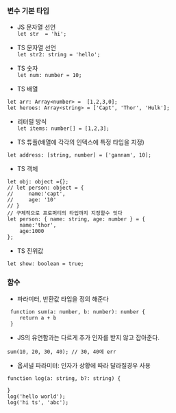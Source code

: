### 변수 기본 타입
- JS 문자열 선언  
```let str  = 'hi';```

- TS 문자열 선언  
```let str2: string = 'hello';```

- TS 숫자  
```let num: number = 10;```

- TS 배열  
```
let arr: Array<number> =  [1,2,3,0];  
let heroes: Array<string> = ['Capt', 'Thor', 'Hulk'];
```

- 리터럴 방식  
```let items: number[] = [1,2,3];```

-  TS 튜플(배열에 각각의 인덱스에 특정 타입을 지정)
```
let address: [string, number] = ['gannam', 10];
```

-  TS 객체
```
let obj: object ={};
// let person: object = {
//     name:'capt',
//     age: '10'
// }
// 구체적으로 프로퍼티의 타입까지 지정할수 잇다
let person: { name: string, age: number } = {
    name:'thor',
    age:1000
};
```

- TS 진위값
```
let show: boolean = true;
```

### 함수
- 파라미터, 반환값 타입을 정의 해준다
```
 function sum(a: number, b: number): number {
    return a + b
 }
```

- JS의 유연함과는 다르게 추가 인자를 받지 않고 잡아준다.
```
sum(10, 20, 30, 40); // 30, 40에 err
```

- 옵셔널 파라미터: 인자가 상황에 따라 달라질경우 사용
```
function log(a: string, b?: string) {

}
log('hello world');
log('hi ts', 'abc');
```